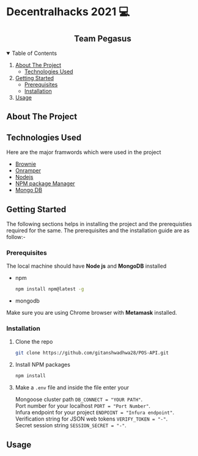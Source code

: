 # Decentralhacks 2021 :computer:

<p align="center">
  <h2 align="center">Team Pegasus</h3>
</p>


<details open="open">
  <summary>Table of Contents</summary>
  <ol>
    <li>
      <a href="#about-the-project">About The Project</a>
      <ul>
        <li><a href="#technologies-used">Technologies Used</a></li>
      </ul>
    </li>
    <li>
      <a href="#getting-started">Getting Started</a>
      <ul>
        <li><a href="#prerequisites">Prerequisites</a></li>
        <li><a href="#installation">Installation</a></li>
      </ul>
    </li>
    <li><a href="#usage">Usage</a></li>
  </ol>
</details>

<!-- ABOUT THE PROJECT -->
## About The Project



## Technologies Used

Here are the major framwords which were used in the project
* [Brownie](https://eth-brownie.readthedocs.io/en/stable/)
* [Onramper](https://onramper.com/)
* [Nodejs](https://nodejs.org/en/)
* [NPM package Manager](https://www.npmjs.com/)
* [Mongo DB](https://www.mongodb.com/)

<!-- GETTING STARTED -->
## Getting Started

The following sections helps in installing the project and the prerequisties required for the same.
The prerequisites and the installation guide are as follow:-

### Prerequisites

The local machine should have **Node js** and **MongoDB** installed
* npm
  ```sh
  npm install npm@latest -g
  ```
* mongodb

Make sure you are using Chrome browser with **Metamask** installed.

### Installation

1. Clone the repo
   ```sh
   git clone https://github.com/gitanshwadhwa28/POS-API.git
   ```
2. Install NPM packages
   ```sh
   npm install
   ```
3. Make a `.env` file and inside the file enter your</br><p></p> 
       Mongoose cluster path `DB_CONNECT = "YOUR PATH"`. </br>
       Port number for your localhost `PORT = "Port Number"`. </br>
       Infura endpoint for your project `ENDPOINT = "Infura endpoint"`. </br>
       Verification string for JSON web tokens `VERIFY_TOKEN = "-"`. </br>
       Secret session string `SESSION_SECRET = "-"`.

<!-- USAGE -->
## Usage


